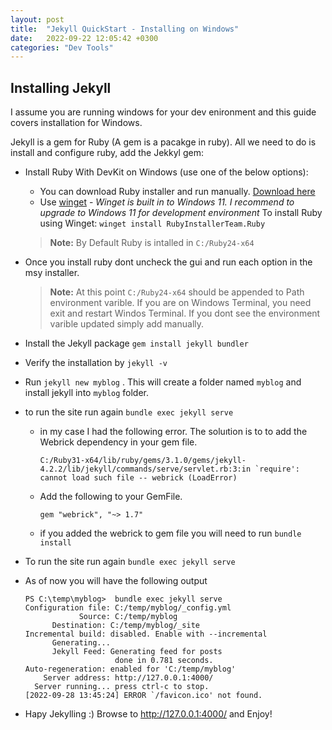 ```yaml
---
layout: post
title:  "Jekyll QuickStart - Installing on Windows"
date:   2022-09-22 12:05:42 +0300
categories: "Dev Tools"
---
```


## Installing Jekyll
I assume you are running windows for your dev enironment and this guide covers installation for Windows.

Jekyll is a gem for Ruby (A gem is a pacakge in ruby). All we need to do is install and configure ruby, add the Jekkyl gem:

- Install Ruby With DevKit on Windows (use one of the below options): 
    - You can download Ruby installer and run manually. [Download here](https://rubyinstaller.org/downloads/)
    - Use [winget](https://learn.microsoft.com/en-us/windows/package-manager/winget/) - *Winget is built in to Windows 11. I recommend to upgrade to Windows 11 for development environment* To install Ruby using Winget: 
    `winget install RubyInstallerTeam.Ruby`
  > **Note:** By Default Ruby is intalled in `C:/Ruby24-x64`
- Once you install ruby dont uncheck the gui and run each option in the msy installer.
  > **Note:** At this point `C:/Ruby24-x64` should be appended to Path environment varible. If you are on Windows Terminal, you need exit and restart Windos Terminal. If you dont see the environment varible updated simply add manually.
- Install the Jekyll package `gem install jekyll bundler`
- Verify the installation by `jekyll -v`
- Run `jekyll new myblog` . This will create a folder named `myblog` and install jekyll into `myblog` folder.
- to run the site run again `bundle exec jekyll serve`
  - in my case I had the following error. The soluıtion is to to add the Webrick dependency in your gem file.

    ``
    C:/Ruby31-x64/lib/ruby/gems/3.1.0/gems/jekyll-4.2.2/lib/jekyll/commands/serve/servlet.rb:3:in `require': cannot load such file -- webrick (LoadError)
    ``

  - Add the following to your GemFile.
  
    ```
    gem "webrick", "~> 1.7"
    ```
  - if you added the webrick to gem file you will need to run `bundle install`
- To run the site run again `bundle exec jekyll serve`
- As of now you will have the following output

  ```
  PS C:\temp\myblog>  bundle exec jekyll serve
  Configuration file: C:/temp/myblog/_config.yml
              Source: C:/temp/myblog
        Destination: C:/temp/myblog/_site
  Incremental build: disabled. Enable with --incremental
        Generating...
        Jekyll Feed: Generating feed for posts
                      done in 0.781 seconds.
  Auto-regeneration: enabled for 'C:/temp/myblog'
      Server address: http://127.0.0.1:4000/
    Server running... press ctrl-c to stop.
  [2022-09-28 13:45:24] ERROR `/favicon.ico' not found.
  ```
- Hapy Jekylling :) Browse to http://127.0.0.1:4000/ and Enjoy!
